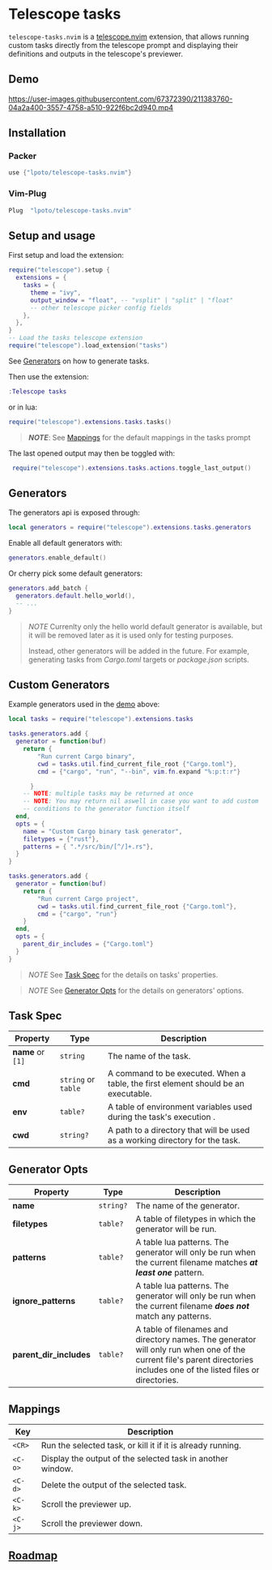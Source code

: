 # Telescope tasks

`telescope-tasks.nvim` is a [telescope.nvim](https://github.com/nvim-telescope/telescope.nvim) extension,
that allows running custom tasks directly from the telescope prompt and displaying their
definitions and outputs in the telescope's previewer.

## Demo

https://user-images.githubusercontent.com/67372390/211383760-04a2a400-3557-4758-a510-922f6bc2d940.mp4

## Installation

### Packer

```lua
use {"lpoto/telescope-tasks.nvim"}
```

### Vim-Plug

```lua
Plug  "lpoto/telescope-tasks.nvim"
```

## Setup and usage

First setup and load the extension:

```lua
require("telescope").setup {
  extensions = {
    tasks = {
      theme = "ivy",
      output_window = "float", -- "vsplit" | "split" | "float"
      -- other telescope picker config fields
    },
  },
}
-- Load the tasks telescope extension
require("telescope").load_extension("tasks")
```

See [Generators](#generators) on how to generate tasks.

Then use the extension:

```lua
:Telescope tasks
```

or in lua:

```lua
require("telescope").extensions.tasks.tasks()
```

> **_NOTE_**: See [Mappings](#mappings) for the default mappings in the tasks prompt

The last opened output may then be toggled with:

```lua
 require("telescope").extensions.tasks.actions.toggle_last_output()
```

## Generators

The generators api is exposed through:

```lua
local generators = require("telescope").extensions.tasks.generators
```

Enable all default generators with:

```lua
generators.enable_default()
```

Or cherry pick some default generators:

```lua
generators.add_batch {
  generators.default.hello_world(),
  -- ...
}
```

> _NOTE_ Currenlty only the hello world default generator is
> available, but it will be removed later as it is used only for testing purposes.
>
> Instead, other generators will be added in the future. For example, generating
> tasks from _Cargo.toml_ targets or _package.json_ scripts.

## Custom Generators

Example generators used in the [demo](#demo) above:

```lua
local tasks = require("telescope").extensions.tasks

tasks.generators.add {
  generator = function(buf)
    return {
        "Run current Cargo binary",
        cwd = tasks.util.find_current_file_root {"Cargo.toml"},
        cmd = {"cargo", "run", "--bin", vim.fn.expand "%:p:t:r"}

      }
    -- NOTE: multiple tasks may be returned at once
    -- NOTE: You may return nil aswell in case you want to add custom
    -- conditions to the generator function itself
  end,
  opts = {
    name = "Custom Cargo binary task generator",
    filetypes = {"rust"},
    patterns = { ".*/src/bin/[^/]+.rs"},
  }
}

tasks.generators.add {
  generator = function(buf)
    return {
        "Run current Cargo project",
        cwd = tasks.util.find_current_file_root {"Cargo.toml"},
        cmd = {"cargo", "run"}
    }
  end,
  opts = {
    parent_dir_includes = {"Cargo.toml"}
  }
}
```

> _NOTE_ See [Task Spec](#task-spec) for the details on tasks' properties.

> _NOTE_ See [Generator Opts](#generator-opts) for the details on generators' options.

## Task Spec

| Property          | Type                | Description                                                                        |
| ----------------- | ------------------- | ---------------------------------------------------------------------------------- |
| **name** or `[1]` | `string`            | The name of the task.                                                              |
| **cmd**           | `string` or `table` | A command to be executed. When a table, the first element should be an executable. |
| **env**           | `table?`            | A table of environment variables used during the task's execution .                |
| **cwd**           | `string?`           | A path to a directory that will be used as a working directory for the task.       |

## Generator Opts

| Property                | Type      | Description                                                                                                                                                              |
| ----------------------- | --------- | ------------------------------------------------------------------------------------------------------------------------------------------------------------------------ |
| **name**                | `string?` | The name of the generator.                                                                                                                                               |
| **filetypes**           | `table?`  | A table of filetypes in which the generator will be run.                                                                                                                 |
| **patterns**            | `table?`  | A table lua patterns. The generator will only be run when the current filename matches **_at least one_** pattern.                                                       |
| **ignore_patterns**     | `table?`  | A table lua patterns. The generator will only be run when the current filename **_does not_** match any patterns.                                                        |
| **parent_dir_includes** | `table?`  | A table of filenames and directory names. The generator will only run when one of the current file's parent directories includes one of the listed files or directories. |

## Mappings

| Key     | Description                                                 |
| ------- | ----------------------------------------------------------- |
| `<CR>`  | Run the selected task, or kill it if it is already running. |
| `<C-o>` | Display the output of the selected task in another window.  |
| `<C-d>` | Delete the output of the selected task.                     |
| `<C-k>` | Scroll the previewer up.                                    |
| `<C-j>` | Scroll the previewer down.                                  |

## [Roadmap](./ROADMAP.md)
